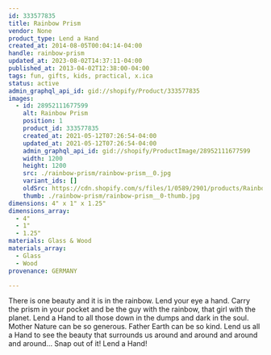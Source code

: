 ```yaml
---
id: 333577835
title: Rainbow Prism
vendor: None
product_type: Lend a Hand
created_at: 2014-08-05T00:04:14-04:00
handle: rainbow-prism
updated_at: 2023-08-02T14:37:11-04:00
published_at: 2013-04-02T12:38:00-04:00
tags: fun, gifts, kids, practical, x.ica
status: active
admin_graphql_api_id: gid://shopify/Product/333577835
images:
  - id: 28952111677599
    alt: Rainbow Prism
    position: 1
    product_id: 333577835
    created_at: 2021-05-12T07:26:54-04:00
    updated_at: 2021-05-12T07:26:54-04:00
    admin_graphql_api_id: gid://shopify/ProductImage/28952111677599
    width: 1200
    height: 1200
    src: ./rainbow-prism/rainbow-prism__0.jpg
    variant_ids: []
    oldSrc: https://cdn.shopify.com/s/files/1/0589/2901/products/Rainbow-Prism.jpg?v=1620818814
    thumb: ./rainbow-prism/rainbow-prism__0-thumb.jpg
dimensions: 4" x 1" x 1.25"
dimensions_array:
  - 4"
  - 1"
  - 1.25"
materials: Glass & Wood
materials_array:
  - Glass
  - Wood
provenance: GERMANY

---
```


There is one beauty and it is in the rainbow. Lend your eye a hand. Carry the prism in your pocket and be the guy with the rainbow, that girl with the planet. Lend a Hand to all those down in the dumps and dark in the soul. Mother Nature can be so generous. Father Earth can be so kind. Lend us all a Hand to see the beauty that surrounds us around and around and around and around... Snap out of it! Lend a Hand!
